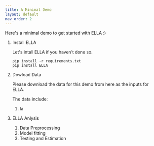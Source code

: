 ```yaml
---
title: A Minimal Demo
layout: default
nav_order: 2
---
```


Here's a minimal demo to get started with ELLA :)

1. Install ELLA
	
	Let's intall ELLA if you haven't done so.
	
	```
	pip install -r requirements.txt
	pip install ELLA
	```

2. Dowload Data

	Please download the data for this demo from here as the inputs for ELLA. 
	
	The data include:
	1. la
  
	
3. ELLA Anlysis
	1. Data Preprocessing
	2. Model fitting
	3. Testing and Estimation



